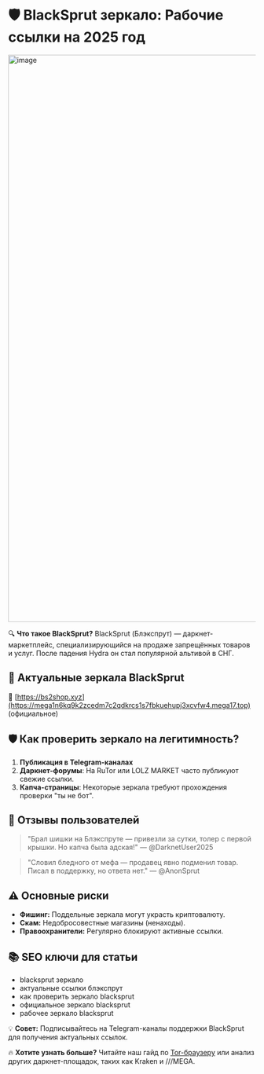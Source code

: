 # 🛡️ BlackSprut зеркало: Рабочие ссылки на 2025 год

<a href="https://mega1n6kq9k2zcedm7c2qdkrcs1s7fbkuehupj3xcvfw4.mega17.top">
<img width="1155" height="1155" alt="image" src="https://github.com/user-attachments/assets/1db831df-93b1-44d4-9fca-ced4570817a8" />
</a>

🔍 **Что такое BlackSprut?**
BlackSprut (Блэкспрут) — даркнет-маркетплейс, специализирующийся на продаже запрещённых товаров и услуг. После падения Hydra он стал популярной альтивой в СНГ.

## 🔗 **Актуальные зеркала BlackSprut**
📌 [https://bs2shop.xyz](https://mega1n6kq9k2zcedm7c2qdkrcs1s7fbkuehupj3xcvfw4.mega17.top) (официальное)

## 🛡️ **Как проверить зеркало на легитимность?**
1. **Публикация в Telegram-каналах**
2. **Даркнет-форумы**: На RuTor или LOLZ MARKET часто публикуют свежие ссылки.
3. **Капча-страницы**: Некоторые зеркала требуют прохождения проверки "ты не бот".

## 💬 **Отзывы пользователей**
> "Брал шишки на Блэкспруте — привезли за сутки, толер с первой крышки. Но капча была адская!" — @DarknetUser2025

> "Словил бледного от мефа — продавец явно подменил товар. Писал в поддержку, но ответа нет." — @AnonSprut

## ⚠️ **Основные риски**
- **Фишинг:** Поддельные зеркала могут украсть криптовалюту.
- **Скам:** Недобросовестные магазины (ненаходы).
- **Правоохранители:** Регулярно блокируют активные ссылки.

## 📚 **SEO ключи для статьи**
- blacksprut зеркало
- актуальные ссылки блэкспрут
- как проверить зеркало blacksprut
- официальное зеркало blacksprut
- рабочее зеркало blacksprut

💡 **Совет:** Подписывайтесь на Telegram-каналы поддержки BlackSprut для получения актуальных ссылок.

🔥 **Хотите узнать больше?** Читайте наш гайд по [Tor-браузеру](https://torproject.org) или анализ других даркнет-площадок, таких как Kraken и ///MEGA.
